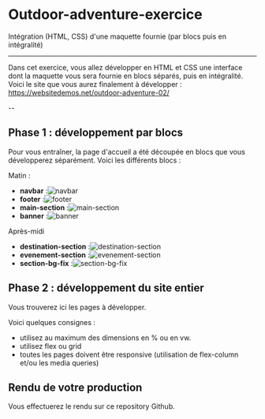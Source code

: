 # Outdoor-adventure-exercice

Intégration (HTML, CSS) d'une maquette fournie (par blocs puis en intégralité)

---

Dans cet exercice, vous allez développer en HTML et CSS une interface dont la maquette vous sera fournie en blocs séparés, puis en intégralité.
Voici le site que vous aurez finalement à développer : https://websitedemos.net/outdoor-adventure-02/

--

## Phase 1 : développement par blocs

Pour vous entraîner, la page d'accueil a été découpée en blocs que vous développerez séparément.
Voici les différents blocs :

Matin :

- **navbar** :![navbar](/blocs/navbar.png)
- **footer** :![footer](/blocs/footer.png)
- **main-section** :![main-section](/blocs/main-section.png)
- **banner** :![banner](/blocs/banner.png)

Après-midi

- **destination-section** :![destination-section](/blocs/destination-section.png)
- **evenement-section** :![evenement-section](/blocs/evenement-section.png)
- **section-bg-fix** :![section-bg-fix](/blocs/section-bg-fix.png)



## Phase 2 : développement du site entier

Vous trouverez ici les pages à développer.

Voici quelques consignes :

- utilisez au maximum des dimensions en % ou en vw.
- utilisez flex ou grid
- toutes les pages doivent être responsive (utilisation de flex-column et/ou les media queries)

## Rendu de votre production

Vous effectuerez le rendu sur ce repository Github.
